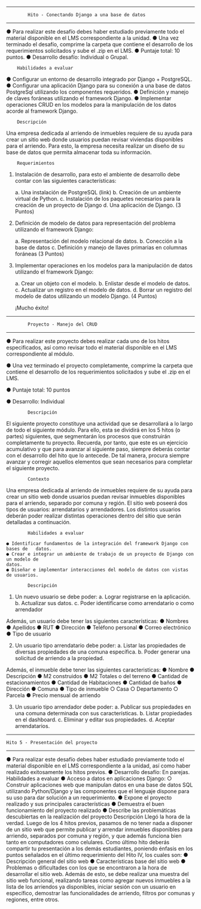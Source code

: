 ---------------------------------------------------------------------
          	Hito - Conectando Django a una base de datos
---------------------------------------------------------------------

● Para realizar este desafío debes haber estudiado previamente todo el material
disponible en el LMS correspondiente a la unidad.
● Una vez terminado el desafío, comprime la carpeta que contiene el desarrollo de los
requerimientos solicitados y sube el .zip en el LMS.
● Puntaje total: 10 puntos.
● Desarrollo desafío: Individual o Grupal.

	    Habilidades a evaluar

● Configurar un entorno de desarrollo integrado por Django + PostgreSQL.
● Configurar una aplicación Django para su conexión a una base de datos PostgreSql
utilizando los componentes requeridos.
● Definición y manejo de claves foráneas utilizando el framework Django.
● Implementar operaciones CRUD en los modelos para la manipulación de los datos
acorde al framework Django.

	    Descripción

Una empresa dedicada al arriendo de inmuebles requiere de su ayuda para crear un sitio web
donde usuarios puedan revisar viviendas disponibles para el arriendo. Para esto, la empresa
necesita realizar un diseño de su base de datos que permita almacenar toda su información.

	    Requerimientos

1. Instalación de desarrollo, para esto el ambiente de desarrollo debe contar con las
siguientes características:

	a. Una instalación de PostgreSQL (link)
	b. Creación de un ambiente virtual de Python.
	c. Instalación de los paquetes necesarios para la creación de un proyecto de Django
	d. Una aplicación de Django.
	(3 Puntos)

2. Definición de modelo de datos para representación del problema utilizando el
framework Django:

	a. Representación del modelo relacional de datos.
	b. Conección a la base de datos
	c. Definición y manejo de llaves primarias en columnas foráneas
	(3 Puntos)

3. Implementar operaciones en los modelos para la manipulación de datos utilizando el
framework Django:

	a. Crear un objeto con el modelo.
	b. Enlistar desde el modelo de datos.
	c. Actualizar un registro en el modelo de datos.
	d. Borrar un registro del modelo de datos utilizando un modelo Django.
	(4 Puntos)

      ¡Mucho éxito!

--------------------------------------------------------
            Proyecto - Manejo del CRUD
--------------------------------------------------------

● Para realizar este proyecto debes realizar cada uno de los hitos especificados, así
como revisar todo el material disponible en el LMS correspondiente al módulo.

● Una vez terminado el proyecto completamente, comprime la carpeta que contiene el
desarrollo de los requerimientos solicitados y sube el .zip en el LMS.

● Puntaje total: 10 puntos

● Desarrollo: Individual

            Descripción

El siguiente proyecto constituye una actividad que se desarrollará a lo largo de todo el
siguiente módulo. Para ello, esta se dividirá en los 5 hitos (o partes) siguientes, que
segmentarán los procesos que construirán completamente tu proyecto. Recuerda, por tanto,
que este es un ejercicio acumulativo y que para avanzar al siguiente paso, siempre deberás
contar con el desarrollo del hito que lo antecede. De tal manera, procura siempre avanzar y
corregir aquellos elementos que sean necesarios para completar el siguiente proyecto.

            Contexto

Una empresa dedicada al arriendo de inmuebles requiere de su ayuda para crear un sitio
web donde usuarios puedan revisar inmuebles disponibles para el arriendo, separado por
comuna y región. El sitio web poseerá dos tipos de usuarios: arrendatarios y arrendadores.
Los distintos usuarios deberán poder realizar distintas operaciones dentro del sitio que
serán detalladas a continuación.

            Habilidades a evaluar

	● Identificar fundamentos de la integración del framework Django con bases de 	datos.
	● Crear e integrar un ambiente de trabajo de un proyecto de Django con un modelo de
	datos.
	● Diseñar e implementar interacciones del modelo de datos con vistas de usuarios.

            Descripción

1. Un nuevo usuario se debe poder:
	a. Lograr registrarse en la aplicación.
	b. Actualizar sus datos.
	c. Poder identificarse como arrendatario o como arrendador

Además, un usuario debe tener las siguientes características:
	● Nombres
	● Apellidos
	● RUT
	● Dirección
	● Teléfono personal
	● Correo electrónico
	● Tipo de usuario

2. Un usuario tipo arrendatario debe poder:
	a. Listar las propiedades de diversas propiedades de una comuna específica.
	b. Poder generar una solicitud de arriendo a la propiedad.

Además, el inmueble debe tener las siguientes caracteristicas:
	● Nombre
	● Descripción
	● M2 construidos
	● M2 Totales o del terreno
	● Cantidad de estacionamientos
	● Cantidad de Habitaciones
	● Cantidad de baños
	● Dirección
	● Comuna
	● Tipo de inmueble
		○ Casa
		○ Departamento
		○ Parcela
	● Precio mensual de arriendo

3. Un usuario tipo arrendador debe poder:
	a. Publicar sus propiedades en una comuna determinada con sus características.
	b. Listar propiedades en el dashboard.
	c. Eliminar y editar sus propiedades.
	d. Aceptar arrendatarios.

----------------------------------------------
	Hito 5 - Presentación del proyecto
----------------------------------------------
●
Para realizar este desafío debes haber estudiado previamente todo el material disponible en el LMS correspondiente a la unidad, así como haber realizado exitosamente los hitos previos.
●
Desarrollo desafío: En parejas.
Habilidades a evaluar
●
Acceso a datos en aplicaciones Django:
○
Construir aplicaciones web que manipulan datos en una base de datos SQL utilizando Python/Django y las componentes que el lenguaje dispone para su uso para dar solución a un requerimiento.
●
Expone el proyecto realizado y sus principales características
●
Demuestra el buen funcionamiento del proyecto realizado
●
Describe las problemáticas descubiertas en la realización del proyecto
Descripción
Llegó la hora de la verdad. Luego de los 4 hitos previos, pasamos de no tener nada a disponer de un sitio web que permite publicar y arrendar inmuebles disponibles para arriendo, separados por comuna y región, y que además funciona bien tanto en computadores como celulares. Como último hito deberás compartir tu presentación a los demás estudiantes, poniendo énfasis en los puntos señalados en el último requerimiento del Hito IV, los cuales son:
●
Descripción general del sitio web
●
Características base del sitio web
●
Problemas o dificultades con los que se encontraron a la hora de desarrollar el sitio web.
Además de esto, se debe realizar una muestra del sitio web funcional, realizando tareas como agregar nuevos inmuebles a la lista de los arriendos ya disponibles, iniciar sesión con un usuario en específico, demostrar las funcionalidades de arriendo, filtros por comunas y regiones, entre otros.